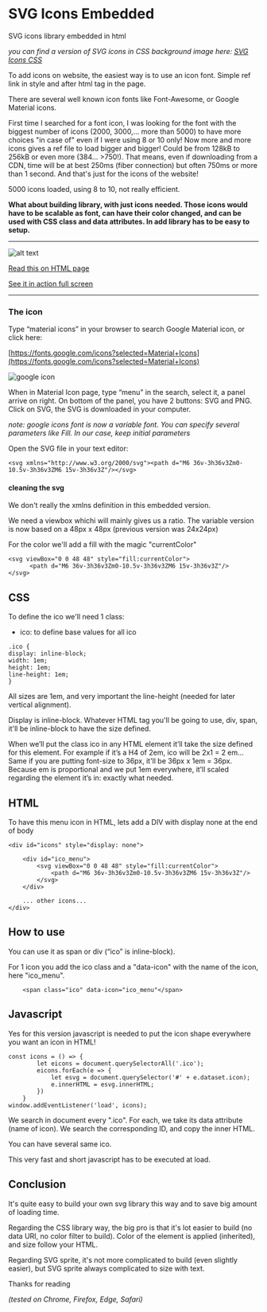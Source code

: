 # SVG Icons Embedded
SVG icons library embedded in html


*you can find a version of SVG icons in CSS background image here: [SVG Icons CSS](https://github.com/pierfarrugia/svgiconsCSS)* 

To add icons on website, the easiest way is to use an icon font. Simple ref link in style and after html tag in the page.

There are several well known icon fonts like Font-Awesome, or Google Material icons.

First time I searched for a font icon, I was looking for the font with the biggest number of icons (2000, 3000,... more than 5000) to have more choices "in case of" even if I were using 8 or 10 only! Now more and more icons gives a ref file to load bigger and bigger! Could be from 128kB
      to 256kB or even more (384... >750!). That means, even if downloading from a CDN, time will be at best 250ms (fiber
      connection)
      but often 750ms or more than 1 second. And that's just for the icons of the website!

5000 icons loaded, using 8 to 10, not really efficient.

**What about building library, with just icons needed. Those icons would have to be scalable as font, can have their color
changed, and can be used with CSS class and data attributes. In add library has to be easy to setup.**

---


![alt text](https://github.com/pierfarrugia/svgiconsEmbedded/blob/main/svg_icons_embed.webp)

[Read this on HTML page](https://aonecommunication.ch/dev/creativeprog/blog.html#svgIconsEmbedded)

[See it in action full screen](https://aonecommunication.ch/dev/creativeprog/content/svg_icons_embed.html)





---


### The icon

Type “material icons” in your browser to search Google Material icon, or click here:

[https://fonts.google.com/icons?selected=Material+Icons](https://fonts.google.com/icons?selected=Material+Icons)

![google icon](https://github.com/pierfarrugia/svgiconsEmbedded/blob/main/materialIcon.webp)

When in Material Icon page, type “menu” in the search, select it, a panel arrive on right. On bottom of the panel, you have 2
buttons: SVG and PNG. Click on SVG, the SVG is downloaded in your computer.

*note: google icons font is now a variable font. You can specify several parameters like Fill. In our case, keep initial parameters*

Open the SVG file in your text editor:

```
<svg xmlns="http://www.w3.org/2000/svg"><path d="M6 36v-3h36v3Zm0-10.5v-3h36v3ZM6 15v-3h36v3Z"/></svg>
```

#### cleaning the svg

We don't really the xmlns definition in this embedded version.

We need a viewbox whichi will mainly gives us a ratio. The variable version is now based on a 48px x 48px (previous version was 24x24px)

For the color we'll add a fill with the magic "currentColor"

``` 
<svg viewBox="0 0 48 48" style="fill:currentColor">
      <path d="M6 36v-3h36v3Zm0-10.5v-3h36v3ZM6 15v-3h36v3Z"/>
</svg> 
```

CSS
---

To define the ico we'll need 1 class:

* ico: to define base values for all ico


```
.ico {
display: inline-block;
width: 1em;
height: 1em;
line-height: 1em;
}
```

All sizes are 1em, and very important the line-height (needed for later vertical alignment).

Display is inline-block. Whatever HTML tag you'll be going to use, div, span, it'll be inline-block to have the size defined.

When we’ll put the class ico in any HTML element it’ll take the size defined for this element. For example if it’s a H4 of 2em,
ico will be 2x1 = 2 em… Same if you are putting font-size to 36px, it'll be 36px x 1em = 36px. Because em is proportional and we
put 1em everywhere, it’ll scaled regarding the element it’s in: exactly what needed.

HTML
---

To have this menu icon in HTML, lets add a DIV with display none at the end of body

```
<div id="icons" style="display: none">

    <div id="ico_menu">
        <svg viewBox="0 0 48 48" style="fill:currentColor">
            <path d="M6 36v-3h36v3Zm0-10.5v-3h36v3ZM6 15v-3h36v3Z"/>
        </svg>
    </div>

    ... other icons...
</div>
```

How to use
----------

You can use it as span or div (“ico” is inline-block).

For 1 icon you add the ico class and a "data-icon" with the name of the icon, here "ico_menu".

```
    <span class="ico" data-icon="ico_menu"</span>
```


Javascript
----------

Yes for this version javascript is needed to put the icon shape everywhere you want an icon in HTML!

```
const icons = () => {
        let eicons = document.querySelectorAll('.ico');
        eicons.forEach(e => {
            let esvg = document.querySelector('#' + e.dataset.icon);
            e.innerHTML = esvg.innerHTML;
        })
    }
window.addEventListener('load', icons);
```

We search in document every ".ico".
For each, we take its data attribute (name of icon).
We search the corresponding ID, and copy the inner HTML.

You can have several same ico.

This very fast and short javascript has to be executed at load.


Conclusion
----------

It's quite easy to build your own svg library this way and to save big amount of loading time.

Regarding the CSS library way, the big pro is that it's lot easier to build (no data URI, no color filter to build).
Color of the element is applied (inherited), and size follow your HTML.

Regarding SVG sprite, it's not more complicated to build (even slightly easier), but SVG sprite always complicated to size with text.


Thanks for reading

_(tested on Chrome, Firefox, Edge, Safari)_